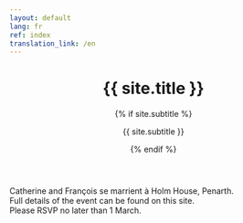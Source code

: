 ```yaml
---
layout: default
lang: fr
ref: index
translation_link: /en
---
```


<div class="home">

<div class="site-header-container {% if site.cover %}has-cover{% endif %}" {% if site.cover %}style="background-image: url({{ site.cover | prepend: site.baseurl }});"{% endif %}>
  <div class="scrim {% if site.cover %}has-cover{% endif %}">
    <header class="site-header">
      <h1 class="title">{{ site.title }}</h1>
      {% if site.subtitle %}<p class="subtitle">{{ site.subtitle }}</p>{% endif %}
    </header>
  </div>
</div>

<body>
  <div class="page-content">
    <p>
      Catherine and François se marrient à Holm House, Penarth.<br/>
      Full details of the event can be found on this site.<br/>
      Please RSVP no later than 1 March.<br/>
    </p>
  </div>
</body>

</div>
